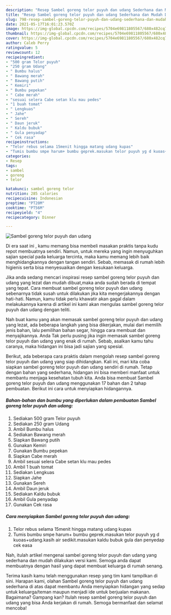 ```yaml
---
description: "Resep Sambel goreng telor puyuh dan udang Sederhana dan Mudah Dibuat"
title: "Resep Sambel goreng telor puyuh dan udang Sederhana dan Mudah Dibuat"
slug: 798-resep-sambel-goreng-telor-puyuh-dan-udang-sederhana-dan-mudah-dibuat
date: 2021-05-17T16:01:23.570Z
image: https://img-global.cpcdn.com/recipes/5704e69811805567/680x482cq70/sambel-goreng-telor-puyuh-dan-udang-foto-resep-utama.jpg
thumbnail: https://img-global.cpcdn.com/recipes/5704e69811805567/680x482cq70/sambel-goreng-telor-puyuh-dan-udang-foto-resep-utama.jpg
cover: https://img-global.cpcdn.com/recipes/5704e69811805567/680x482cq70/sambel-goreng-telor-puyuh-dan-udang-foto-resep-utama.jpg
author: Caleb Perry
ratingvalue: 5
reviewcount: 12
recipeingredient:
- "500 gram Telor puyuh"
- "250 gram Udang"
- " Bumbu halus"
- " Bawang merah"
- " Bawang putih"
- " Kemiri"
- " Bumbu pepekan"
- " Cabe merah"
- "sesuai selera Cabe setan klu mau pedes"
- "1 buah tomat"
- " Lengkuas"
- " Jahe"
- " Sereh"
- " Daun jeruk"
- " Kaldu bubuk"
- " Gula penyadap"
- " Cek rasa"
recipeinstructions:
- "Telor rebus selama 15menit hingga matang udang kupas"
- "Tumis bumbu smpe harum+ bumbu geprek.masukan telor puyuh yg d kuoas+udang.kasih air sedikit.masukan kaldu bubuk gula dan penyedap cek easa"
categories:
- Resep
tags:
- sambel
- goreng
- telor

katakunci: sambel goreng telor 
nutrition: 285 calories
recipecuisine: Indonesian
preptime: "PT20M"
cooktime: "PT56M"
recipeyield: "4"
recipecategory: Dinner

---
```



![Sambel goreng telor puyuh dan udang](https://img-global.cpcdn.com/recipes/5704e69811805567/680x482cq70/sambel-goreng-telor-puyuh-dan-udang-foto-resep-utama.jpg)

Di era  saat ini , kamu memang bisa membeli masakan praktis tanpa kudu repot membuatnya sendiri. Namun, untuk mereka yang ingin menyuguhkan sajian special pada keluarga tercinta, maka kamu memang lebih baik menghidangkannya dengan tangan sendiri. Sebab, memasak di rumah lebih higienis serta bisa menyesuaikan dengan kesukaan keluarga.

Jika anda sedang mencari inspirasi resep sambel goreng telor puyuh dan udang yang lezat dan mudah dibuat,maka anda sudah berada di tempat yang tepat. Cara membuat sambel goreng telor puyuh dan udang  sebenarnya tidak susah untuk dilakukan jika kita mengerjakannya dengan hati-hati. Namun, kamu tidak perlu khawatir akan gagal dalam melakukannya 
karena di artikel ini kami akan mengulas sambel goreng telor puyuh dan udang dengan teliti.  



Nah buat kamu yang akan memasak sambel goreng telor puyuh dan udang yang lezat, ada beberapa langkah yang bisa dikerjakan, mulai dari memilih jenis bahan, lalu pemilihan bahan segar, hingga cara membuat dan menyajikannya. Anda Tak perlu pusing jika ingin memasak sambel goreng telor puyuh dan udang yang enak di rumah. Sebab, asalkan kamu  tahu caranya, maka hidangan ini bisa jadi sajian yang spesial.

Berikut, ada beberapa cara praktis  dalam mengolah resep sambel goreng telor puyuh dan udang yang siap dihidangkan. Kali ini, mari kita coba siapkan sambel goreng telor puyuh dan udang sendiri di rumah. Tetap dengan bahan yang sederhana, hidangan ini bisa memberi manfaat untuk membantu menjaga kesehatan tubuh kita. Anda bisa membuat Sambel goreng telor puyuh dan udang menggunakan 17 bahan dan 2 tahap pembuatan. Berikut ini cara untuk menyiapkan hidangannya.

<!--inarticleads1-->

##### Bahan-bahan dan bumbu yang diperlukan dalam pembuatan Sambel goreng telor puyuh dan udang:

1. Sediakan 500 gram Telor puyuh
1. Sediakan 250 gram Udang
1. Ambil  Bumbu halus
1. Sediakan  Bawang merah
1. Siapkan  Bawang putih
1. Gunakan  Kemiri
1. Gunakan  Bumbu pepekan
1. Siapkan  Cabe merah
1. Ambil sesuai selera Cabe setan klu mau pedes
1. Ambil 1 buah tomat
1. Sediakan  Lengkuas
1. Siapkan  Jahe
1. Gunakan  Sereh
1. Ambil  Daun jeruk
1. Sediakan  Kaldu bubuk
1. Ambil  Gula penyadap
1. Gunakan  Cek rasa




<!--inarticleads2-->

##### Cara menyiapkan Sambel goreng telor puyuh dan udang:

1. Telor rebus selama 15menit hingga matang udang kupas
1. Tumis bumbu smpe harum+ bumbu geprek.masukan telor puyuh yg d kuoas+udang.kasih air sedikit.masukan kaldu bubuk gula dan penyedap cek easa




Nah, itulah artikel mengenai  sambel goreng telor puyuh dan udang  yang sederhana dan mudah dilakukan versi kami. Semoga anda dapat membuatnya dengan hasil yang dapat membuat keluarga di rumah senang. 

Terima kasih kamu telah menggunakan resep yang tim kami tampilkan di sini. Harapan kami, olahan  Sambel goreng telor puyuh dan udang sederhana di atas dapat membantu Anda menyiapkan hidangan yang sedap untuk keluarga/teman maupun menjadi ide untuk berjualan makanan. Bagaimana? Gampang kan? Itulah resep sambel goreng telor puyuh dan udang yang bisa Anda kerjakan di rumah. Semoga bermanfaat dan selamat mencoba!

